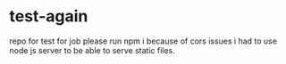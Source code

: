# test-again
repo for test for job
please run npm i
because of cors issues i had to use node js server to be able to serve static files.
